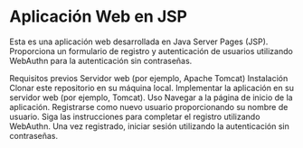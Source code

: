 # Aplicación Web en JSP
Esta es una aplicación web desarrollada en Java Server Pages (JSP). Proporciona un formulario de registro y autenticación de usuarios utilizando WebAuthn para la autenticación sin contraseñas.

Requisitos previos
Servidor web (por ejemplo, Apache Tomcat)
Instalación
Clonar este repositorio en su máquina local.
Implementar la aplicación en su servidor web (por ejemplo, Tomcat).
Uso
Navegar a la página de inicio de la aplicación.
Registrarse como nuevo usuario proporcionando su nombre de usuario.
Siga las instrucciones para completar el registro utilizando WebAuthn.
Una vez registrado, iniciar sesión utilizando la autenticación sin contraseñas.
